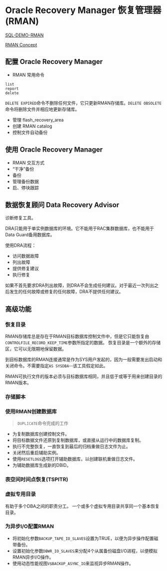 # Oracle Recovery Manager 恢复管理器(RMAN)

[SQL-DEMO-RMAN](../../sql_scripts/backup/rman.sql)

[RMAN Concept](rman_concept.md)


## 配置 Oracle Recovery Manager

- RMAN 常用命令

```oracle
list
report
delete
```
`DELETE EXPIRED`命令不删除任何文件，它只更新RMAN存储库。`DELETE OBSOLETE`命令将删除文件并相应地更新存储库。

- 管理 flash_recovery_area
- 创建 RMAN catalog
- 控制文件自动备份


## 使用 Oracle Recovery Manager

- RMAN 交互方式
- “干净”备份
- 备份
- 管理备份数据
- 启、停块跟踪


## 数据恢复顾问 Data Recovery Advisor

诊断修复工具。

DRA只能用于单实例数据库的环境。它不能用于RAC集群数据库，也不能用于Data Guard备用数据库。

使用DRA流程：

- 访问数据故障
- 列出故障
- 提供修复建议
- 执行修复

如果不首先要求DRA列出故障，则DRA不会生成任何建议。对于最近一次列出之后发生的任何故障或修复的任何故障，DRA不提供任何建议。


## 高级功能

### 恢复目录

RMAN存储库总是存在于RMAN目标数据库控制文件中，但是它只能恢复由`CONTROLFILE_RECORD_KEEP_TIME`参数所指定的数据。
恢复目录是一个额外的存储区，它可以无限期地保留数据。

到目标数据库的RMAN连接通常是作为SYS用户发起的，因为一般需要发出启动和关闭命令。不需要指定`AS SYSDBA`--该工具假定如此。

RMAN可执行文件的版本必须与目标数据库相同，并且低于或等于用来创建目录的RMAN版本。

### 存储脚本


### 使用RMAN创建数据库

> `DUPLICATE`命令完成的工作

- 为复制数据库创建控制文件。
- 将目标数据文件还原到复制数据库，或直接从运行中的数据库复制。
- 执行不完整恢复，一直恢复到最后的归档重做日志文件为止。
- 关闭然后重启辅助实例。
- 使用`RESETLOGS`选项打开辅助数据库，以创建联机重做日志文件。
- 为辅助数据库生成新的DBID。

### 表空间时间点恢复(TSPITR)


### 虚拟专用目录

有助于多个DBA之间的职责分工。
一个或多个虚拟专用目录共享同一个基本恢复目录。

### 为异步I/O配置RMAN

- 将初始化参数`BACKUP_TAPE_IO_SLAVES`设置为TRUE，以便为异步操作配置磁带备份。
- 设置初始化参数`DBWR_IO_SLAVES`来分配4个从属备份磁盘I/O进程，以便模拟RMAN异步I/O操作。
- 使用动态性能视图`V$BACKUP_ASYNC_IO`来监视异步RMAN操作。


